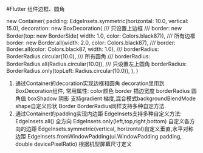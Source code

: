 #Flutter 组件边框、圆角

new Container(
    padding: EdgeInsets.symmetric(horizontal: 10.0, vertical: 15.0),
    decoration: new BoxDecoration(
        /// 只设置上边框
        /// border: new Border(top: new BorderSide( width: 1.0, color: Colors.black87)),
        /// 所有边框
        border: new Border.all(width: 2.0, color: Colors.black87),
        /// border: Border.all(color: Colors.black87, width: 1.0),
        /// borderRadius: BorderRadius.circular(10.0),
        /// 所有圆角
        /// borderRadius: BorderRadius.all(Radius.circular(10.0)),
        /// 只设置左上圆角
        borderRadius: BorderRadius.only(topLeft: Radius.circular(10.0)),
    ),
)

1. 通过Container的decoration实现边框和圆角
    decoration里用到BoxDecoration组件, 常用属性:
    color颜色
    border 描边宽度
    borderRadius 圆角值
    boxShadow 阴影
    支持gradient 梯度,混合模式backgroundBlendMode shape自定义形状
    Border BorderRadius同样支持多种自定方法.
2. 通过Container的padding实现内边距
    EdgeInsets支持多种自定义方法:
    EdgeInsets.all() 全方向
    EdgeInsets.only(left,top,right,bottom) 自定义各方向的边距
    EdgeInsets.symmetric(vertical, horizontal)自定义垂直,水平对称边距
    EdgeInsets.fromWindowPadding(ui.WindowPadding padding, double devicePixelRatio) 根据机型屏幕尺寸定义



